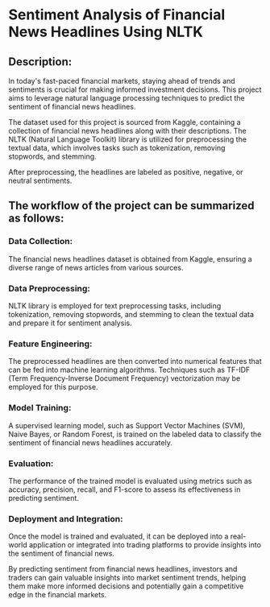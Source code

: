 # Sentiment Analysis of Financial News Headlines Using NLTK

## Description:
In today's fast-paced financial markets, staying ahead of trends and sentiments is crucial for making informed investment decisions. This project aims to leverage natural language processing techniques to predict the sentiment of financial news headlines.

The dataset used for this project is sourced from Kaggle, containing a collection of financial news headlines along with their descriptions. The NLTK (Natural Language Toolkit) library is utilized for preprocessing the textual data, which involves tasks such as tokenization, removing stopwords, and stemming.

After preprocessing, the headlines are labeled as positive, negative, or neutral sentiments.

## The workflow of the project can be summarized as follows:

### Data Collection: 
The financial news headlines dataset is obtained from Kaggle, ensuring a diverse range of news articles from various sources.

### Data Preprocessing: 
NLTK library is employed for text preprocessing tasks, including tokenization, removing stopwords, and stemming to clean the textual data and prepare it for sentiment analysis.

### Feature Engineering: 
The preprocessed headlines are then converted into numerical features that can be fed into machine learning algorithms. Techniques such as TF-IDF (Term Frequency-Inverse Document Frequency) vectorization may be employed for this purpose.

### Model Training: 
A supervised learning model, such as Support Vector Machines (SVM), Naive Bayes, or Random Forest, is trained on the labeled data to classify the sentiment of financial news headlines accurately.

### Evaluation: 
The performance of the trained model is evaluated using metrics such as accuracy, precision, recall, and F1-score to assess its effectiveness in predicting sentiment.

### Deployment and Integration: 
Once the model is trained and evaluated, it can be deployed into a real-world application or integrated into trading platforms to provide insights into the sentiment of financial news.

By predicting sentiment from financial news headlines, investors and traders can gain valuable insights into market sentiment trends, helping them make more informed decisions and potentially gain a competitive edge in the financial markets.



